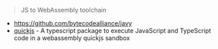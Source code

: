 > JS to WebAssembly toolchain

- https://github.com/bytecodealliance/javy
- [quickjs](https://github.com/sebastianwessel/quickjs) - A typescript package to execute JavaScript and TypeScript code in a webassembly quickjs sandbox
